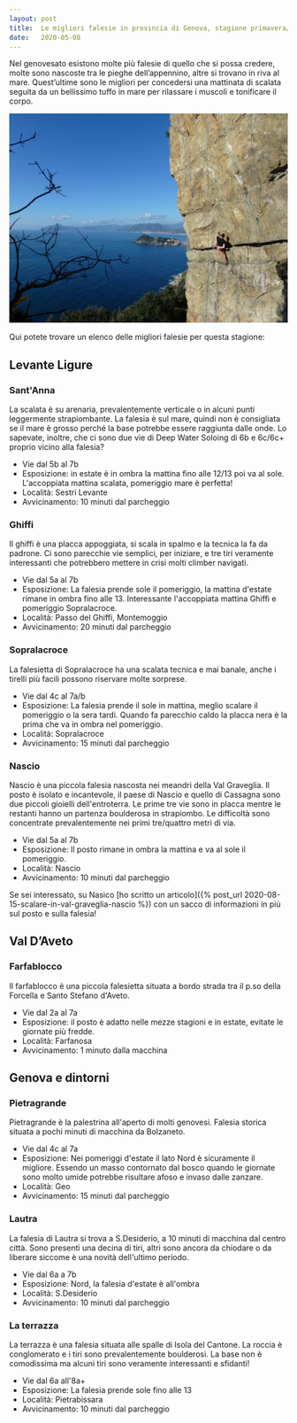 ```yaml
---
layout: post
title:  Le migliori falesie in provincia di Genova, stagione primavera/estate
date:   2020-05-08
---
```


Nel genovesato esistono molte più falesie di quello che si possa credere, molte sono nascoste tra le pieghe dell’appennino, altre si trovano in riva al mare. Quest’ultime sono le migliori per concedersi una mattinata di scalata seguita da un bellissimo tuffo in mare per rilassare i muscoli e tonificare il corpo.

![Mannara Climbing](/assets/posts/mannara-climbing.jpeg)

Qui potete trovare un elenco delle migliori falesie per questa stagione:

## Levante Ligure

### Sant'Anna
La scalata è su arenaria, prevalentemente verticale o in alcuni punti leggermente strapiombante. La falesia è sul mare, quindi non è consigliata se il mare è grosso perché la base potrebbe essere raggiunta dalle onde.
Lo sapevate, inoltre, che ci sono due vie di Deep Water Soloing di 6b e 6c/6c+ proprio vicino alla falesia?

- Vie dal 5b al 7b
- Esposizione: in estate è in ombra la mattina fino alle 12/13 poi va al sole. L'accoppiata mattina scalata, pomeriggio mare è perfetta!
- Località: Sestri Levante
- Avvicinamento: 10 minuti dal parcheggio

### Ghiffi
Il ghiffi è una placca appoggiata, si scala in spalmo e la tecnica la fa da padrone. Ci sono parecchie vie semplici, per iniziare, e tre tiri veramente interessanti che potrebbero mettere in crisi molti climber navigati.

- Vie dal 5a al 7b
- Esposizione: La falesia prende sole il pomeriggio, la mattina d'estate rimane in ombra fino alle 13. Interessante l'accoppiata mattina Ghiffi e pomeriggio Sopralacroce.
- Località: Passo del Ghiffi, Montemoggio
- Avvicinamento: 20 minuti dal parcheggio

### Sopralacroce
La falesietta di Sopralacroce ha una scalata tecnica e mai banale, anche i tirelli più facili possono riservare molte sorprese.

- Vie dal 4c al 7a/b
- Esposizione: La falesia prende il sole in mattina, meglio scalare il pomeriggio o la sera tardi. Quando fa parecchio caldo la placca nera è la prima che va in ombra nel pomeriggio.
- Località: Sopralacroce
- Avvicinamento: 15 minuti dal parcheggio

### Nascio
Nascio è una piccola falesia nascosta nei meandri della Val Graveglia. Il posto è isolato e incantevole, il paese di Nascio e quello di Cassagna sono due piccoli gioielli dell'entroterra. Le prime tre vie sono in placca mentre le restanti hanno un partenza boulderosa in strapiombo. Le difficoltà sono concentrate prevalentemente nei primi tre/quattro metri di via.

- Vie dal 5a al 7b
- Esposizione: Il posto rimane in ombra la mattina e va al sole il pomeriggio.
- Località: Nascio
- Avvicinamento: 10 minuti dal parcheggio

Se sei interessato, su Nasico [ho scritto un articolo]({% post_url 2020-08-15-scalare-in-val-graveglia-nascio %}) con un sacco di informazioni in più sul posto e sulla falesia!

## Val D’Aveto

### Farfablocco
Il farfablocco è una piccola falesietta situata a bordo strada tra il p.so della Forcella e Santo Stefano d'Aveto.

- Vie dal 2a al 7a
- Esposizione: il posto è adatto nelle mezze stagioni e in estate, evitate le giornate più fredde.
- Località: Farfanosa
- Avvicinamento: 1 minuto dalla macchina

## Genova e dintorni

### Pietragrande
Pietragrande è la palestrina all'aperto di molti genovesi. Falesia storica situata a pochi minuti di macchina da Bolzaneto.

- Vie dal 4c al 7a
- Esposizione: Nei pomeriggi d'estate il lato Nord è sicuramente il migliore. Essendo un masso contornato dal bosco quando le giornate sono molto umide potrebbe risultare afoso e invaso dalle zanzare.
- Località: Geo
- Avvicinamento: 15 minuti dal parcheggio

### Lautra
La falesia di Lautra si trova a S.Desiderio, a 10 minuti di macchina dal centro città. Sono presenti una decina di tiri, altri sono ancora da chiodare o da liberare siccome è una novità dell'ultimo periodo.

- Vie dal 6a a 7b
- Esposizione: Nord, la falesia d'estate è all'ombra
- Località: S.Desiderio
- Avvicinamento: 10 minuti dal parcheggio

### La terrazza
La terrazza è una falesia situata alle spalle di Isola del Cantone. La roccia è conglomerato e i tiri sono prevalentemente boulderosi. La base non è comodissima ma alcuni tiri sono veramente interessanti e sfidanti!

- Vie dal 6a all'8a+
- Esposizione: La falesia prende sole fino alle 13
- Località: Pietrabissara
- Avvicinamento: 10 minuti dal parcheggio
